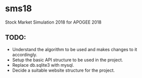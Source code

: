 # sms18
Stock Market Simulation 2018 for APOGEE 2018  
## TODO:  
* Understand the algorithm to be used and makes changes to it accordingly.  
* Setup the basic API structure to be used in the project.
* Replace db.sqlite3 with mysql.
* Decide a suitable website structure for the project.
